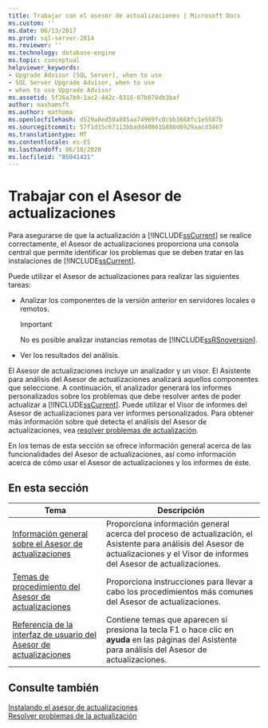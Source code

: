 ```yaml
---
title: Trabajar con el asesor de actualizaciones | Microsoft Docs
ms.custom: ''
ms.date: 06/13/2017
ms.prod: sql-server-2014
ms.reviewer: ''
ms.technology: database-engine
ms.topic: conceptual
helpviewer_keywords:
- Upgrade Advisor [SQL Server], when to use
- SQL Server Upgrade Advisor, when to use
- when to use Upgrade Advisor
ms.assetid: 5f26a7b9-1ac2-442c-8316-87b078db3baf
author: mashamsft
ms.author: mathoma
ms.openlocfilehash: d529a8ed50a885aa74969fc0cbb3668fc1e5587b
ms.sourcegitcommit: 57f1d15c67113bbadd40861b886d6929aacd3467
ms.translationtype: MT
ms.contentlocale: es-ES
ms.lasthandoff: 06/18/2020
ms.locfileid: "85041421"
---
```

# <a name="working-with-upgrade-advisor"></a>Trabajar con el Asesor de actualizaciones
  Para asegurarse de que la actualización a [!INCLUDE[ssCurrent](../../includes/sscurrent-md.md)] se realice correctamente, el Asesor de actualizaciones proporciona una consola central que permite identificar los problemas que se deben tratar en las instalaciones de [!INCLUDE[ssCurrent](../../includes/sscurrent-md.md)].  
  
 Puede utilizar el Asesor de actualizaciones para realizar las siguientes tareas:  
  
-   Analizar los componentes de la versión anterior en servidores locales o remotos.  
  
    > [!IMPORTANT]  
    >  No es posible analizar instancias remotas de [!INCLUDE[ssRSnoversion](../../includes/ssrsnoversion-md.md)].  
  
-   Ver los resultados del análisis.  
  
 El Asesor de actualizaciones incluye un analizador y un visor. El Asistente para análisis del Asesor de actualizaciones analizará aquellos componentes que seleccione. A continuación, el analizador generará los informes personalizados sobre los problemas que debe resolver antes de poder actualizar a [!INCLUDE[ssCurrent](../../includes/sscurrent-md.md)]. Puede utilizar el Visor de informes del Asesor de actualizaciones para ver informes personalizados. Para obtener más información sobre qué detecta el análisis del Asesor de actualizaciones, vea [resolver problemas de actualización](../../../2014/sql-server/install/resolving-upgrade-issues.md).  
  
 En los temas de esta sección se ofrece información general acerca de las funcionalidades del Asesor de actualizaciones, así como información acerca de cómo usar el Asesor de actualizaciones y los informes de éste.  
  
## <a name="in-this-section"></a>En esta sección  
  
|Tema|Descripción|  
|-----------|-----------------|  
|[Información general sobre el Asesor de actualizaciones](../../../2014/sql-server/install/overview-of-upgrade-advisor.md)|Proporciona información general acerca del proceso de actualización, el Asistente para análisis del Asesor de actualizaciones y el Visor de informes del Asesor de actualizaciones.|  
|[Temas de procedimiento del Asesor de actualizaciones](../../../2014/sql-server/install/upgrade-advisor-how-to-topics.md)|Proporciona instrucciones para llevar a cabo los procedimientos más comunes del Asesor de actualizaciones.|  
|[Referencia de la interfaz de usuario del Asesor de actualizaciones](../../../2014/sql-server/install/upgrade-advisor-user-interface-reference.md)|Contiene temas que aparecen si presiona la tecla F1 o hace clic en **ayuda** en las páginas del Asistente para análisis del Asesor de actualizaciones.|  
  
## <a name="see-also"></a>Consulte también  
 [Instalando el asesor de actualizaciones](../../../2014/sql-server/install/installing-upgrade-advisor.md)   
 [Resolver problemas de la actualización](../../../2014/sql-server/install/resolving-upgrade-issues.md)  
  
  
